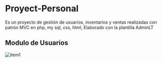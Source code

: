 # Proyect-Personal
Es un proyecto de gestión de usuarios, inventarios y ventas realizadas con patrón MVC en php, my sql, css, html, 
Elaborado con la plantilla AdminLT


## Modulo de Usuarios

![item1](https://user-images.githubusercontent.com/62443346/90937731-07fc5680-e3cd-11ea-9b7b-22a0f4f69558.png)

